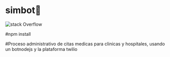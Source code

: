 # simbot🤖
 ![stack Overflow](https://static.vecteezy.com/system/resources/previews/000/351/663/non_2x/chatbot-write-answer-to-messages-in-the-chat-vector.jpg) 
 
 #npm install
 
 #Proceso administrativo de citas medicas para clinicas y hospitales, usando un botnodejs y la plataforma twilio
